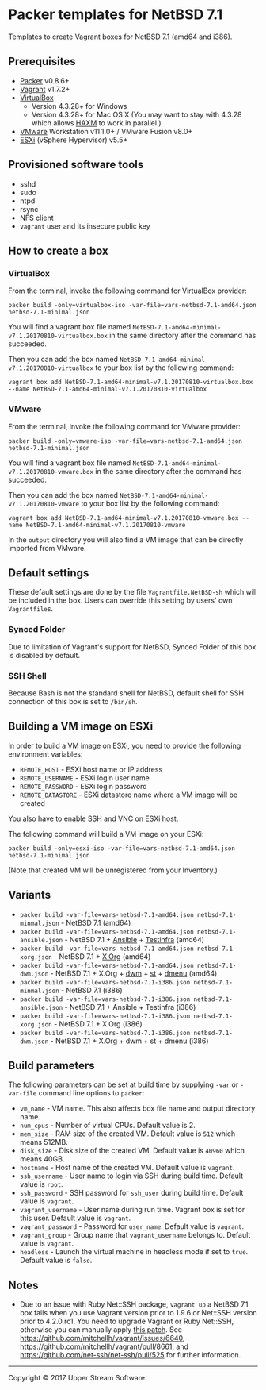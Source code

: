 # Packer templates for NetBSD 7.1

Templates to create Vagrant boxes for NetBSD 7.1 (amd64 and i386).


## Prerequisites

* [Packer][] v0.8.6+
* [Vagrant][] v1.7.2+
* [VirtualBox][]
	* Version 4.3.28+ for Windows
	* Version 4.3.28+ for Mac OS X (You may want to stay with 4.3.28 which allows [HAXM][] to work in parallel.)
* [VMware][] Workstation v11.1.0+ / VMware Fusion v8.0+
* [ESXi][] (vSphere Hypervisor) v5.5+

[ESXi]: http://www.vmware.com/products/vsphere-hypervisor
        "Free VMware vSphere Hypervisor, Free Virtualization (ESXi)"
[HAXM]: https://software.intel.com/en-us/android/articles/intel-hardware-accelerated-execution-manager
        "Intel&reg; Hardware Accelerated Execution Manager"
[Packer]: https://www.packer.io/ "Packer by HashiCorp"
[Vagrant]: https://www.vagrantup.com/ "Vagrant"
[VirtualBox]: https://www.virtualbox.org/ "Oracle VM VirtualBox"
[VMware]: http://www.vmware.com/ "VMware Virtualization for Desktop &amp; Server, Application, Public &amp; Hybrid Clouds"


## Provisioned software tools

* sshd
* sudo
* ntpd
* rsync
* NFS client
* `vagrant` user and its insecure public key


## How to create a box

### VirtualBox

From the terminal, invoke the following command for VirtualBox provider:

    packer build -only=virtualbox-iso -var-file=vars-netbsd-7.1-amd64.json netbsd-7.1-minimal.json

You will find a vagrant box file named `NetBSD-7.1-amd64-minimal-v7.1.20170810-virtualbox.box`
in the same directory after the command has succeeded.

Then you can add the box named `NetBSD-7.1-amd64-minimal-v7.1.20170810-virtualbox` to your box list
by the following command:

    vagrant box add NetBSD-7.1-amd64-minimal-v7.1.20170810-virtualbox.box --name NetBSD-7.1-amd64-minimal-v7.1.20170810-virtualbox

### VMware

From the terminal, invoke the following command for VMware provider:

    packer build -only=vmware-iso -var-file=vars-netbsd-7.1-amd64.json netbsd-7.1-minimal.json

You will find a vagrant box file named `NetBSD-7.1-amd64-minimal-v7.1.20170810-vmware.box`
in the same directory after the command has succeeded.

Then you can add the box named `NetBSD-7.1-amd64-minimal-v7.1.20170810-vmware` to your box list
by the following command:

    vagrant box add NetBSD-7.1-amd64-minimal-v7.1.20170810-vmware.box --name NetBSD-7.1-amd64-minimal-v7.1.20170810-vmware

In the `output` directory you will also find a VM image that can be directly imported from VMware.


## Default settings

These default settings are done by the file `Vagrantfile.NetBSD-sh` which will be included in the box.
Users can override this setting by users' own `Vagrantfile`s.

### Synced Folder

Due to limitation of Vagrant's support for NetBSD, Synced Folder of this box is disabled by default.

### SSH Shell

Because Bash is not the standard shell for NetBSD, default shell for SSH connection of this box
is set to `/bin/sh`.


## Building a VM image on ESXi

In order to build a VM image on ESXi, you need to provide the following environment variables:

* `REMOTE_HOST` - ESXi host name or IP address
* `REMOTE_USERNAME` - ESXi login user name
* `REMOTE_PASSWORD` - ESXi login password
* `REMOTE_DATASTORE` - ESXi datastore name where a VM image will be created

You also have to enable SSH and VNC on ESXi host.

The following command will build a VM image on your ESXi:

    packer build -only=esxi-iso -var-file=vars-netbsd-7.1-amd64.json netbsd-7.1-minimal.json

(Note that created VM will be unregistered from your Inventory.)


## Variants

* `packer build -var-file=vars-netbsd-7.1-amd64.json netbsd-7.1-minmal.json` - NetBSD 7.1 (amd64)
* `packer build -var-file=vars-netbsd-7.1-amd64.json netbsd-7.1-ansible.json` - NetBSD 7.1 + [Ansible][] + [Testinfra][] (amd64)
* `packer build -var-file=vars-netbsd-7.1-amd64.json netbsd-7.1-xorg.json` - NetBSD 7.1 + [X.Org][] (amd64)
* `packer build -var-file=vars-netbsd-7.1-amd64.json netbsd-7.1-dwm.json` - NetBSD 7.1 + X.Org + [dwm][] + [st][] + [dmenu][] (amd64)
* `packer build -var-file=vars-netbsd-7.1-i386.json netbsd-7.1-minmal.json` - NetBSD 7.1 (i386)
* `packer build -var-file=vars-netbsd-7.1-i386.json netbsd-7.1-ansible.json` - NetBSD 7.1 + Ansible + Testinfra (i386)
* `packer build -var-file=vars-netbsd-7.1-i386.json netbsd-7.1-xorg.json` - NetBSD 7.1 + X.Org (i386)
* `packer build -var-file=vars-netbsd-7.1-i386.json netbsd-7.1-dwm.json` - NetBSD 7.1 + X.Org + dwm + st + dmenu (i386)

[Ansible]: https://www.ansible.com/ "Ansible is Simple IT Automation"
[Testinfra]: https://testinfra.readthedocs.io/en/latest/ "Testinfra test your infrastructure &mdash; testinfra 1.4.2 documentation"
[dmenu]: http://tools.suckless.org/dmenu/ "dmenu | suckless.org tools"
[dwm]: http://dwm.suckless.org/ "suckless.org dwm - dynamic window manager"
[st]: http://st.suckless.org/ "suckless.org st - simple terminal"
[X.Org]: https://www.x.org/wiki/ "X.Org"


## Build parameters

The following parameters can be set at build time by supplying `-var` or `-var-file` command line options to `packer`:

* `vm_name` - VM name.  This also affects box file name and output directory name.
* `num_cpus` - Number of virtual CPUs.  Default value is 2.
* `mem_size` - RAM size of the created VM.  Default value is `512` which means 512MB.
* `disk_size` - Disk size of the created VM.  Default value is `40960` which means 40GB.
* `hostname` - Host name of the created VM.  Default value is `vagrant`.
* `ssh_username` - User name to login via SSH during build time.  Default value is `root`.
* `ssh_password` - SSH password for `ssh_user` during build time.  Default value is `vagrant`.
* `vagrant_username` - User name during run time.  Vagrant box is set for this user.  Default value is `vagrant`.
* `vagrant_password` - Password for `user_name`.  Default value is `vagrant`.
* `vagrant_group` - Group name that `vagrant_username` belongs to.  Default value is `vagrant`.
* `headless` - Launch the virtual machine in headless mode if set to `true`.  Default value is `false`.


## Notes

* Due to an issue with Ruby Net::SSH package, `vagrant up` a NetBSD 7.1 box fails when you use Vagrant version
  prior to 1.9.6 or Net::SSH version prior to 4.2.0.rc1.  You need to upgrade Vagrant or Ruby Net::SSH, otherwise
  you can manually apply [this patch](../patches/net-ssh.patch).  See https://github.com/mitchellh/vagrant/issues/6640,
  https://github.com/mitchellh/vagrant/pull/8661, and https://github.com/net-ssh/net-ssh/pull/525 for further information.

- - -

Copyright &copy; 2017 Upper Stream Software.
